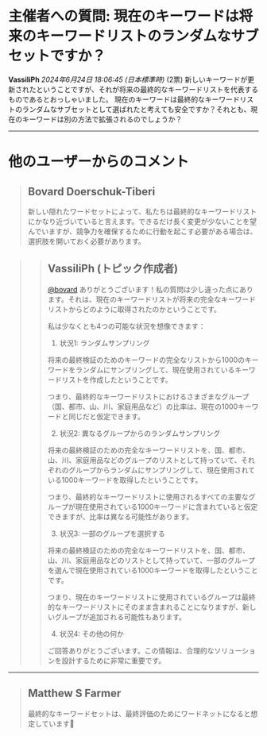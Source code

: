 # 主催者への質問: 現在のキーワードは将来のキーワードリストのランダムなサブセットですか？

**VassiliPh** *2024年6月24日 18:06:45 (日本標準時)* (2票)
新しいキーワードが更新されたということですが、それが将来の最終的なキーワードリストを代表するものであるとおっしゃいました。
現在のキーワードは最終的なキーワードリストのランダムなサブセットとして選ばれたと考えても安全ですか？それとも、現在のキーワードは別の方法で拡張されるのでしょうか？

---
# 他のユーザーからのコメント
> ## Bovard Doerschuk-Tiberi
> 
> 新しい隠れたワードセットによって、私たちは最終的なキーワードリストにかなり近づいていると言えます。できるだけ長く変更が少ないことを望んでいますが、競争力を確保するために行動を起こす必要がある場合は、選択肢を開いておく必要があります。

> > ## VassiliPh (トピック作成者)
> > 
> > [@bovard](https://www.kaggle.com/bovard) ありがとうございます！私の質問は少し違った点にあります。それは、現在のキーワードリストが将来の完全なキーワードリストからどのように取得されたのかということです。
> > 
> > 私は少なくとも4つの可能な状況を想像できます：
> > 
> > 1. 状況1: ランダムサンプリング
> > 
> > 将来の最終検証のためのキーワードの完全なリストから1000のキーワードをランダムにサンプリングして、現在使用されているキーワードリストを作成したということです。
> > 
> > つまり、最終的なキーワードリストにおけるさまざまなグループ（国、都市、山、川、家庭用品など）の比率は、現在の1000キーワードと同じだと仮定できます。
> > 
> > 2. 状況2: 異なるグループからのランダムサンプリング
> > 
> > 将来の最終検証のための完全なキーワードリストを、国、都市、山、川、家庭用品などのグループのリストとして持っていて、それぞれのグループからランダムにサンプリングして、現在使用されている1000キーワードを取得したということです。
> > 
> > つまり、最終的なキーワードリストに使用されるすべての主要なグループが現在使用されている1000キーワードに含まれていると仮定できますが、比率は異なる可能性があります。
> > 
> > 3. 状況3: 一部のグループを選択する
> > 
> > 将来の最終検証のための完全なキーワードリストを、国、都市、山、川、家庭用品などのリストとして持っていて、一部のグループを選んで現在使用されている1000キーワードを取得したということです。
> > 
> > つまり、現在のキーワードリストに使用されているグループは最終的なキーワードリストにそのまま含まれることになりますが、新しいグループが追加される可能性もあります。
> > 
> > 4. 状況4: その他の何か
> > 
> > ご回答ありがとうございます。この情報は、合理的なソリューションを設計するために非常に重要です。
> > 
> > > 

---
> ## Matthew S Farmer
> 
> 最終的なキーワードセットは、最終評価のためにワードネットになると想定しています🫠

